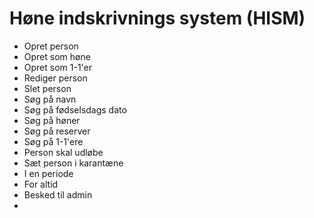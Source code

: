 Høne indskrivnings system (HISM)
================================
- Opret person
-   Opret som høne
-   Opret som 1-1'er
- Rediger person
- Slet person
- Søg på navn
- Søg på fødselsdags dato
- Søg på høner
- Søg på reserver
- Søg på 1-1'ere
- Person skal udløbe
- Sæt person i karantæne
-   I en periode
-   For altid
- Besked til admin
- 

